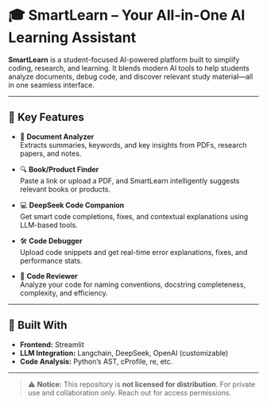 # 🎓 SmartLearn – Your All-in-One AI Learning Assistant

**SmartLearn** is a student-focused AI-powered platform built to simplify coding, research, and learning. It blends modern AI tools to help students analyze documents, debug code, and discover relevant study material—all in one seamless interface.

---

## 🌟 Key Features

- 📄 **Document Analyzer**  
  Extracts summaries, keywords, and key insights from PDFs, research papers, and notes.

- 🔍 **Book/Product Finder**  
  Paste a link or upload a PDF, and SmartLearn intelligently suggests relevant books or products.

- 💻 **DeepSeek Code Companion**  
  Get smart code completions, fixes, and contextual explanations using LLM-based tools.

- 🛠️ **Code Debugger**  
  Upload code snippets and get real-time error explanations, fixes, and performance stats.

- 🧪 **Code Reviewer**  
  Analyze your code for naming conventions, docstring completeness, complexity, and efficiency.

---

## 🚀 Built With

- **Frontend:** Streamlit  
- **LLM Integration:** Langchain, DeepSeek, OpenAI (customizable)  
- **Code Analysis:** Python’s AST, cProfile, re, etc.

---

> ⚠️ **Notice:** This repository is **not licensed for distribution**. For private use and collaboration only. Reach out for access permissions.

